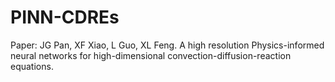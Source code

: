 # PINN-CDREs

Paper: JG Pan, XF Xiao, L Guo, XL Feng. A high resolution Physics-informed neural networks for high-dimensional convection-diffusion-reaction equations.
